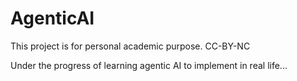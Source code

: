 # AgenticAI
This project is for personal academic purpose. CC-BY-NC

Under the progress of learning agentic AI to implement in real life...
